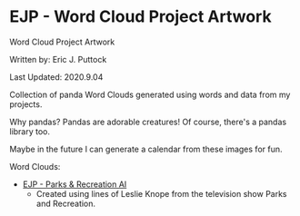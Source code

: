 # EJP - Word Cloud Project Artwork
Word Cloud Project Artwork

Written by: Eric J. Puttock

Last Updated: 2020.9.04

Collection of panda Word Clouds generated using words and data from my projects.

Why pandas? Pandas are adorable creatures! Of course, there's a pandas library too.

Maybe in the future I can generate a calendar from these images for fun.

Word Clouds:
- [EJP - Parks & Recreation AI](InsertLinkHere)
    - Created using lines of Leslie Knope from the television show Parks and Recreation.
